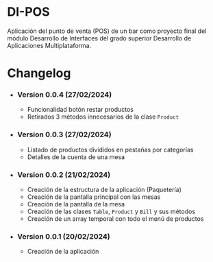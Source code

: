 # DI-POS
Aplicación del punto de venta (POS) de un bar como proyecto final del módulo Desarrollo de Interfaces del grado superior Desarrollo de Aplicaciones Multiplataforma.

# Changelog

- ### Version 0.0.4 (27/02/2024)
  - Funcionalidad botón restar productos
  - Retirados 3 métodos innecesarios de la clase `Product`
- ### Version 0.0.3 (27/02/2024)
  - Listado de productos divididos en pestañas por categorías
  - Detalles de la cuenta de una mesa
- ### Version 0.0.2 (21/02/2024)
  - Creación de la estructura de la aplicación (Paquetería)
  - Creación de la pantalla principal con las mesas
  - Creación de la pantalla de la mesa
  - Creación de las clases `Table`, `Product` y `Bill` y sus métodos
  - Creación de un array temporal con todo el menú de productos
- ### Version 0.0.1 (20/02/2024)
  - Creación de la aplicación